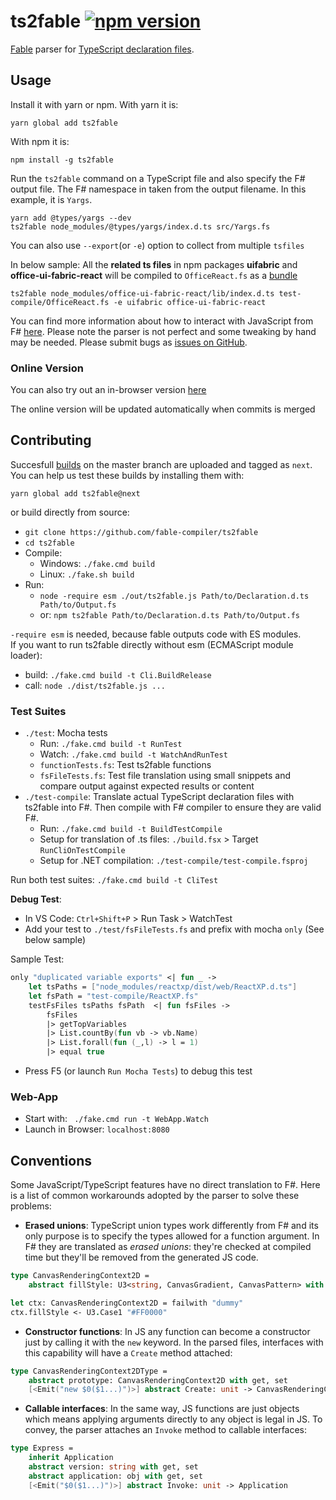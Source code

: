 # **ts2fable**  [![npm version](https://badge.fury.io/js/ts2fable.svg)](https://www.npmjs.com/package/ts2fable)

[Fable](https://github.com/fable-compiler/Fable) parser for [TypeScript declaration files](https://www.typescriptlang.org/docs/handbook/writing-declaration-files.html).
## Usage

Install it with yarn or npm. With yarn it is:
```
yarn global add ts2fable
```

With npm it is:
```
npm install -g ts2fable
```
Run the `ts2fable` command on a TypeScript file and also specify the F# output file. The F# namespace in taken from the output filename. In this example, it is `Yargs`.

```
yarn add @types/yargs --dev
ts2fable node_modules/@types/yargs/index.d.ts src/Yargs.fs
```

You can also use `--export`(or `-e`) option to collect from multiple `tsfiles` 

In below sample: All the **related ts files** in npm packages **uifabric** and **office-ui-fabric-react** will be compiled to `OfficeReact.fs` as a [bundle](https://github.com/fable-compiler/ts2fable-exports/blob/master/OfficeReact.fs)
```
ts2fable node_modules/office-ui-fabric-react/lib/index.d.ts test-compile/OfficeReact.fs -e uifabric office-ui-fabric-react
```

You can find more information about how to interact with JavaScript
from F# [here](https://fable.io/docs/communicate/js-from-fable.html).
Please note the parser is not perfect and some tweaking by hand may be needed. Please submit bugs as [issues on GitHub](https://github.com/fable-compiler/ts2fable/issues).

### Online Version
You can also try out an in-browser version [here](http://fable.io/ts2fable/)

The online version will be updated automatically when commits is merged


## Contributing
Succesfull [builds](https://ci.appveyor.com/project/fable-compiler/ts2fable/history) on the master branch are uploaded and tagged as `next`. You can help us test these builds by installing them with:
```
yarn global add ts2fable@next
```

or build directly from source:
- `git clone https://github.com/fable-compiler/ts2fable`
- `cd ts2fable`
- Compile:
  - Windows: `./fake.cmd build`
  - Linux: `./fake.sh build`
- Run: 
  - `node -require esm ./out/ts2fable.js Path/to/Declaration.d.ts Path/to/Output.fs`
  - or: `npm ts2fable Path/to/Declaration.d.ts Path/to/Output.fs`

`-require esm` is needed, because fable outputs code with ES modules.  
If you want to run ts2fable directly without esm (ECMAScript module loader): 
* build:  `./fake.cmd build -t Cli.BuildRelease`
* call: `node ./dist/ts2fable.js ...`


### Test Suites
* `./test`: Mocha tests
    * Run: `./fake.cmd build -t RunTest`
    * Watch: `./fake.cmd build -t WatchAndRunTest`
    * `functionTests.fs`: Test ts2fable functions
    * `fsFileTests.fs`: Test file translation using small snippets and compare output against expected results or content
* `./test-compile`: Translate actual TypeScript declaration files with ts2fable into F#. Then compile with F# compiler to ensure they are valid F#.
    * Run: `./fake.cmd build -t BuildTestCompile`
    * Setup for translation of .ts files: `./build.fsx` > Target `RunCliOnTestCompile`
    * Setup for .NET compilation: `./test-compile/test-compile.fsproj`

Run both test suites: `./fake.cmd build -t CliTest`

**Debug Test**:
* In VS Code: `Ctrl+Shift+P` > Run Task > WatchTest
* Add your test to `./test/fsFileTests.fs` and prefix with mocha `only` (See below sample)

Sample Test:
```fsharp
only "duplicated variable exports" <| fun _ ->
    let tsPaths = ["node_modules/reactxp/dist/web/ReactXP.d.ts"]
    let fsPath = "test-compile/ReactXP.fs"
    testFsFiles tsPaths fsPath  <| fun fsFiles ->
        fsFiles
        |> getTopVariables
        |> List.countBy(fun vb -> vb.Name)
        |> List.forall(fun (_,l) -> l = 1)
        |> equal true
```

* Press F5 (or launch `Run Mocha Tests`) to debug this test

### Web-App
* Start with: ` ./fake.cmd run -t WebApp.Watch`
* Launch in Browser: `localhost:8080`


## Conventions

Some JavaScript/TypeScript features have no direct translation to F#. Here is
a list of common workarounds adopted by the parser to solve these problems:

* **Erased unions**: TypeScript union types work differently from F# and its only
purpose is to specify the types allowed for a function argument. In F# they are
translated as _erased unions_: they're checked at compiled time but they'll be
removed from the generated JS code.

```fsharp
type CanvasRenderingContext2D =
    abstract fillStyle: U3<string, CanvasGradient, CanvasPattern> with get, set

let ctx: CanvasRenderingContext2D = failwith "dummy"
ctx.fillStyle <- U3.Case1 "#FF0000"
```

* **Constructor functions**: In JS any function can become a constructor just by
calling it with the `new` keyword. In the parsed files, interfaces with this
capability will have a `Create` method attached:

```fsharp
type CanvasRenderingContext2DType =
    abstract prototype: CanvasRenderingContext2D with get, set
    [<Emit("new $0($1...)")>] abstract Create: unit -> CanvasRenderingContext2D
```

* **Callable interfaces**: In the same way, JS functions are just objects which
means applying arguments directly to any object is legal in JS. To convey, the
parser attaches an `Invoke` method to callable interfaces:

```fsharp
type Express =
    inherit Application
    abstract version: string with get, set
    abstract application: obj with get, set
    [<Emit("$0($1...)")>] abstract Invoke: unit -> Application
```
